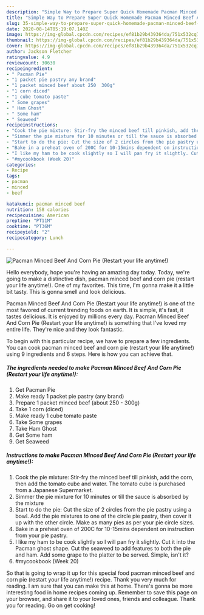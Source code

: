 ```yaml
---
description: "Simple Way to Prepare Super Quick Homemade Pacman Minced Beef And Corn Pie (Restart your life anytime!)"
title: "Simple Way to Prepare Super Quick Homemade Pacman Minced Beef And Corn Pie (Restart your life anytime!)"
slug: 35-simple-way-to-prepare-super-quick-homemade-pacman-minced-beef-and-corn-pie-restart-your-life-anytime
date: 2020-08-14T05:19:07.140Z
image: https://img-global.cpcdn.com/recipes/ef81b29b439364da/751x532cq70/pacman-minced-beef-and-corn-pie-restart-your-life-anytime-recipe-main-photo.jpg
thumbnail: https://img-global.cpcdn.com/recipes/ef81b29b439364da/751x532cq70/pacman-minced-beef-and-corn-pie-restart-your-life-anytime-recipe-main-photo.jpg
cover: https://img-global.cpcdn.com/recipes/ef81b29b439364da/751x532cq70/pacman-minced-beef-and-corn-pie-restart-your-life-anytime-recipe-main-photo.jpg
author: Jackson Fletcher
ratingvalue: 4.9
reviewcount: 30630
recipeingredient:
- " Pacman Pie"
- "1 packet pie pastry any brand"
- "1 packet minced beef about 250  300g"
- "1 corn diced"
- "1 cube tomato paste"
- " Some grapes"
- " Ham Ghost"
- " Some ham"
- " Seaweed"
recipeinstructions:
- "Cook the pie mixture: Stir-fry the minced beef till pinkish, add the corn, then add the tomato cube and water. The tomato cube is purchased from a Japanese Supermarket."
- "Simmer the pie mixture for 10 minutes or till the sauce is absorbed by the mixture"
- "Start to do the pie: Cut the size of 2 circles from the pie pastry using a bowl. Add the pie mixtures to one of the circle pie pastry, then cover it up with the other circle. Make as many pies as per your pie circle sizes."
- "Bake in a preheat oven of 200C for 10-15mins dependent on instruction from your pie pastry."
- "I like my ham to be cook slightly so I will pan fry it slightly. Cut it into the Pacman ghost shape. Cut the seaweed to add features to both the pie and ham. Add some grape to the platter to be served. Simple, isn&#39;t it?"
- "#mycookbook (Week 20)"
categories:
- Recipe
tags:
- pacman
- minced
- beef

katakunci: pacman minced beef 
nutrition: 158 calories
recipecuisine: American
preptime: "PT11M"
cooktime: "PT36M"
recipeyield: "2"
recipecategory: Lunch

---
```



![Pacman Minced Beef And Corn Pie (Restart your life anytime!)](https://img-global.cpcdn.com/recipes/ef81b29b439364da/751x532cq70/pacman-minced-beef-and-corn-pie-restart-your-life-anytime-recipe-main-photo.jpg)

Hello everybody, hope you're having an amazing day today. Today, we're going to make a distinctive dish, pacman minced beef and corn pie (restart your life anytime!). One of my favorites. This time, I'm gonna make it a little bit tasty. This is gonna smell and look delicious.



Pacman Minced Beef And Corn Pie (Restart your life anytime!) is one of the most favored of current trending foods on earth. It is simple, it's fast, it tastes delicious. It is enjoyed by millions every day. Pacman Minced Beef And Corn Pie (Restart your life anytime!) is something that I've loved my entire life. They're nice and they look fantastic.


To begin with this particular recipe, we have to prepare a few ingredients. You can cook pacman minced beef and corn pie (restart your life anytime!) using 9 ingredients and 6 steps. Here is how you can achieve that.

<!--inarticleads1-->

##### The ingredients needed to make Pacman Minced Beef And Corn Pie (Restart your life anytime!):

1. Get  Pacman Pie
1. Make ready 1 packet pie pastry (any brand)
1. Prepare 1 packet minced beef (about 250 - 300g)
1. Take 1 corn (diced)
1. Make ready 1 cube tomato paste
1. Take  Some grapes
1. Take  Ham Ghost
1. Get  Some ham
1. Get  Seaweed




<!--inarticleads2-->

##### Instructions to make Pacman Minced Beef And Corn Pie (Restart your life anytime!):

1. Cook the pie mixture: Stir-fry the minced beef till pinkish, add the corn, then add the tomato cube and water. The tomato cube is purchased from a Japanese Supermarket.
1. Simmer the pie mixture for 10 minutes or till the sauce is absorbed by the mixture
1. Start to do the pie: Cut the size of 2 circles from the pie pastry using a bowl. Add the pie mixtures to one of the circle pie pastry, then cover it up with the other circle. Make as many pies as per your pie circle sizes.
1. Bake in a preheat oven of 200C for 10-15mins dependent on instruction from your pie pastry.
1. I like my ham to be cook slightly so I will pan fry it slightly. Cut it into the Pacman ghost shape. Cut the seaweed to add features to both the pie and ham. Add some grape to the platter to be served. Simple, isn&#39;t it?
1. #mycookbook (Week 20)




So that is going to wrap it up for this special food pacman minced beef and corn pie (restart your life anytime!) recipe. Thank you very much for reading. I am sure that you can make this at home. There's gonna be more interesting food in home recipes coming up. Remember to save this page on your browser, and share it to your loved ones, friends and colleague. Thank you for reading. Go on get cooking!

